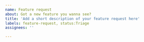 ```yaml
---
name: Feature request
about: Got a new feature you wanna see?
title: 'Add a short description of your feature request here'
labels: feature-request, status:Triage
assignees: ''

---
```

<!-- 
Describe your feature request. Examples, if applicable, are also welcome.
-->


